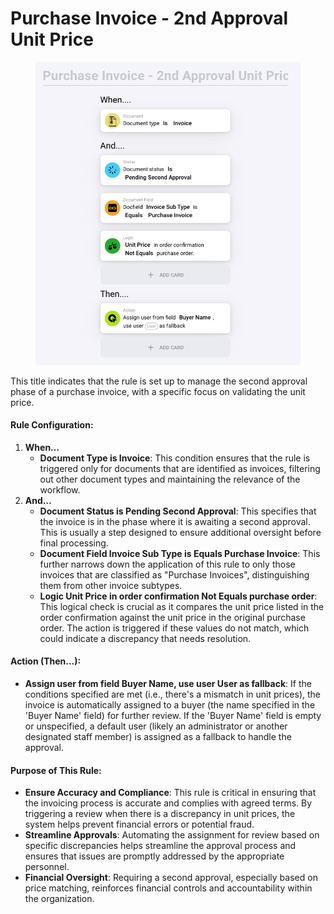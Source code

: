 # Purchase Invoice - 2nd Approval Unit Price

<figure><img src="../../../.gitbook/assets/Bildschirmfoto 2024-05-03 um 14.55.09.png" alt=""><figcaption></figcaption></figure>

This title indicates that the rule is set up to manage the second approval phase of a purchase invoice, with a specific focus on validating the unit price.

#### Rule Configuration:

1. **When…**
   * **Document Type is Invoice**: This condition ensures that the rule is triggered only for documents that are identified as invoices, filtering out other document types and maintaining the relevance of the workflow.
2. **And…**
   * **Document Status is Pending Second Approval**: This specifies that the invoice is in the phase where it is awaiting a second approval. This is usually a step designed to ensure additional oversight before final processing.
   * **Document Field Invoice Sub Type is Equals Purchase Invoice**: This further narrows down the application of this rule to only those invoices that are classified as "Purchase Invoices", distinguishing them from other invoice subtypes.
   * **Logic Unit Price in order confirmation Not Equals purchase order**: This logical check is crucial as it compares the unit price listed in the order confirmation against the unit price in the original purchase order. The action is triggered if these values do not match, which could indicate a discrepancy that needs resolution.

#### Action (Then…):

* **Assign user from field Buyer Name, use user User as fallback**: If the conditions specified are met (i.e., there's a mismatch in unit prices), the invoice is automatically assigned to a buyer (the name specified in the 'Buyer Name' field) for further review. If the 'Buyer Name' field is empty or unspecified, a default user (likely an administrator or another designated staff member) is assigned as a fallback to handle the approval.

#### Purpose of This Rule:

* **Ensure Accuracy and Compliance**: This rule is critical in ensuring that the invoicing process is accurate and complies with agreed terms. By triggering a review when there is a discrepancy in unit prices, the system helps prevent financial errors or potential fraud.
* **Streamline Approvals**: Automating the assignment for review based on specific discrepancies helps streamline the approval process and ensures that issues are promptly addressed by the appropriate personnel.
* **Financial Oversight**: Requiring a second approval, especially based on price matching, reinforces financial controls and accountability within the organization.
